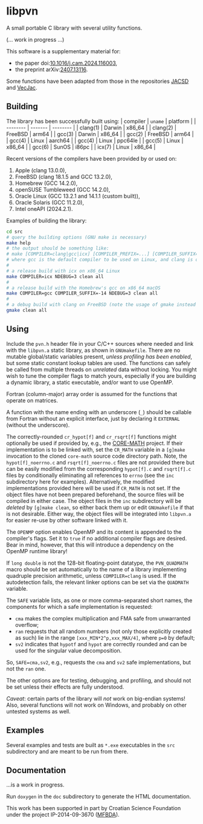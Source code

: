 # libpvn
A small portable C library with several utility functions.

(... work in progress ...)

This software is a supplementary material for:
- the paper doi:[10.1016/j.cam.2024.116003](https://doi.org/10.1016/j.cam.2024.116003 "Accurate complex Jacobi rotations"),
- the preprint arXiv:[2407.13116](https://arxiv.org/abs/2407.13116 "Arithmetical enhancements of the Kogbetliantz method for the SVD of order two").

Some functions have been adapted from those in the repositories [JACSD](https://github.com/venovako/JACSD) and [VecJac](https://github.com/venovako/VecJac).

## Building

The library has been successfully built using:
| compiler | `uname` | platform |
| -------- | ------- | -------- |
| clang(1) | Darwin  | x86_64   |
| clang(2) | FreeBSD | arm64    |
| gcc(3)   | Darwin  | x86_64   |
| gcc(2)   | FreeBSD | arm64    |
| gcc(4)   | Linux   | aarch64  |
| gcc(4)   | Linux   | ppc64le  |
| gcc(5)   | Linux   | x86_64   |
| gcc(6)   | SunOS   | i86pc    |
| icx(7)   | Linux   | x86_64   |

Recent versions of the compilers have been provided by or used on:
1. Apple (clang 13.0.0),
2. FreeBSD (clang 18.1.5 and GCC 13.2.0),
3. Homebrew (GCC 14.2.0),
4. openSUSE Tumbleweed (GCC 14.2.0),
5. Oracle Linux (GCC 13.2.1 and 14.1.1 (custom built)),
6. Oracle Solaris (GCC 11.2.0),
7. Intel oneAPI (2024.2.1).

Examples of building the library:
```bash
cd src
# query the building options (GNU make is necessary)
make help
# the output should be something like:
# make [COMPILER=clang|gcc|icx] [COMPILER_PREFIX=...] [COMPILER_SUFFIX=...] [NDEBUG=0|1|2|3|...] [PRINTOUT=ERR|OUT] [VECLEN=...] [CR_MATH=...] [OPENMP=...] [QUADMATH=...] [PROFILE=...] [SAFE=...] [all|clean|help]
# where gcc is the default compiler to be used on Linux, and clang is otherwise
#
# a release build with icx on x86_64 Linux
make COMPILER=icx NDEBUG=3 clean all
#
# a release build with the Homebrew's gcc on x86_64 macOS
make COMPILER=gcc COMPILER_SUFFIX=-14 NDEBUG=3 clean all
#
# a debug build with clang on FreeBSD (note the usage of gmake instead of make)
gmake clean all
```

## Using

Include the `pvn.h` header file in your C/C++ sources where needed and link with the `libpvn.a` static library, as shown in `GNUmakefile`.
There are no mutable global/static variables present, *unless profiling has been enabled*, but some static constant lookup tables are used.
The functions can safely be called from multiple threads on *unrelated* data without locking.
You might wish to tune the compiler flags to match yours, especially if you are building a dynamic library, a static executable, and/or want to use OpenMP.

Fortran (column-major) array order is assumed for the functions that operate on matrices.

A function with the name ending with an underscore (`_`) should be callable from Fortran without an explicit interface, just by declaring it `EXTERNAL` (without the underscore).

The correctly-rounded `cr_hypot[f]` and `cr_rsqrt[f]` functions might optionally be used if provided by, e.g., the [CORE-MATH](https://core-math.gitlabpages.inria.fr) project.
If their implementation is to be linked with, set the `CR_MATH` variable in a `[g]make` invocation to the cloned `core-math` source code directory path.
Note, the `hypot[f]_noerrno.c` and `rsqrt[f]_noerrno.c` files are not provided there but can be easily modified from the corresponding `hypot[f].c` and `rsqrt[f].c` files by conditionally eliminating all references to `errno` (see the `inc` subdirectory here for examples).
Alternatively, the modified implementations provided here will be used if `CR_MATH` is not set.
If the object files have not been prepared beforehand, the source files will be compiled in either case.
The object files in the `inc` subdirectory will be *deleted* by `[g]make clean`, so either back them up or edit `GNUmakefile` if that is not desirable.
Either way, the object files will be integrated into `libpvn.a` for easier re-use by other software linked with it.

The `OPENMP` option enables OpenMP and its content is appended to the compiler's flags.
Set it to `true` if no additional compiler flags are desired.
Bear in mind, however, that this will introduce a dependency on the OpenMP runtime library!

If `long double` is not the 128-bit floating-point datatype, the `PVN_QUADMATH` macro should be set automatically to the name of a library implementing quadruple precision arithmetic, unless `COMPILER=clang` is used.
If the autodetection fails, the relevant linker options can be set via the `QUADMATH` variable.

The `SAFE` variable lists, as one or more comma-separated short names, the components for which a safe implementation is requested:
- `cma` makes the complex multiplication and FMA safe from unwarranted overflow;
- `ran` requests that all random numbers (not only those explicitly created as such) lie in the range `[xxx_MIN*2^p,xxx_MAX/4]`, where `p=0` by default;
- `sv2` indicates that `hypotf` and `hypot` are correctly rounded and can be used for the singular value decomposition.

So, `SAFE=cma,sv2`, e.g., requests the `cma` and `sv2` safe implementations, but not the `ran` one.

The other options are for testing, debugging, and profiling, and should not be set unless their effects are fully understood.

*Caveat*: certain parts of the library will *not* work on big-endian systems!
Also, several functions will not work on Windows, and probably on other untested systems as well.

## Examples

Several examples and tests are built as `*.exe` executables in the `src` subdirectory and are meant to be run from there.

## Documentation

...is a work in progress.

Run `doxygen` in the `doc` subdirectory to generate the HTML documentation.

This work has been supported in part by Croatian Science Foundation under the project IP-2014-09-3670 ([MFBDA](https://web.math.pmf.unizg.hr/mfbda/)).
